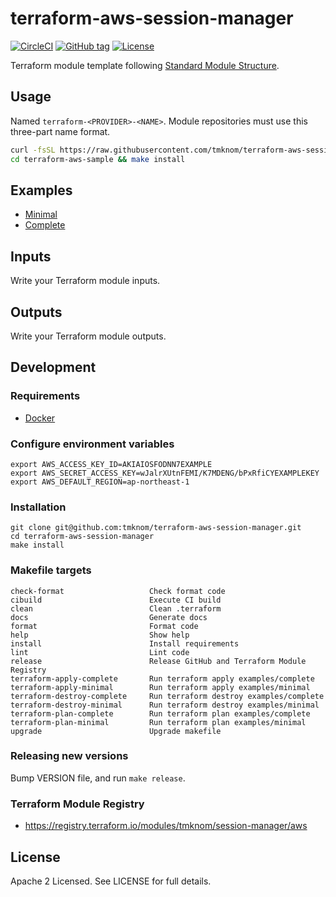 # terraform-aws-session-manager

[![CircleCI](https://circleci.com/gh/tmknom/terraform-aws-session-manager.svg?style=svg)](https://circleci.com/gh/tmknom/terraform-aws-session-manager)
[![GitHub tag](https://img.shields.io/github/tag/tmknom/terraform-aws-session-manager.svg)](https://registry.terraform.io/modules/tmknom/session-manager/aws)
[![License](https://img.shields.io/github/license/tmknom/terraform-aws-session-manager.svg)](https://opensource.org/licenses/Apache-2.0)

Terraform module template following [Standard Module Structure](https://www.terraform.io/docs/modules/create.html#standard-module-structure).

## Usage

Named `terraform-<PROVIDER>-<NAME>`. Module repositories must use this three-part name format.

```sh
curl -fsSL https://raw.githubusercontent.com/tmknom/terraform-aws-session-manager/master/install | sh -s terraform-aws-sample
cd terraform-aws-sample && make install
```

## Examples

- [Minimal](https://github.com/tmknom/terraform-aws-session-manager/tree/master/examples/minimal)
- [Complete](https://github.com/tmknom/terraform-aws-session-manager/tree/master/examples/complete)

## Inputs

Write your Terraform module inputs.

## Outputs

Write your Terraform module outputs.

## Development

### Requirements

- [Docker](https://www.docker.com/)

### Configure environment variables

```shell
export AWS_ACCESS_KEY_ID=AKIAIOSFODNN7EXAMPLE
export AWS_SECRET_ACCESS_KEY=wJalrXUtnFEMI/K7MDENG/bPxRfiCYEXAMPLEKEY
export AWS_DEFAULT_REGION=ap-northeast-1
```

### Installation

```shell
git clone git@github.com:tmknom/terraform-aws-session-manager.git
cd terraform-aws-session-manager
make install
```

### Makefile targets

```text
check-format                   Check format code
cibuild                        Execute CI build
clean                          Clean .terraform
docs                           Generate docs
format                         Format code
help                           Show help
install                        Install requirements
lint                           Lint code
release                        Release GitHub and Terraform Module Registry
terraform-apply-complete       Run terraform apply examples/complete
terraform-apply-minimal        Run terraform apply examples/minimal
terraform-destroy-complete     Run terraform destroy examples/complete
terraform-destroy-minimal      Run terraform destroy examples/minimal
terraform-plan-complete        Run terraform plan examples/complete
terraform-plan-minimal         Run terraform plan examples/minimal
upgrade                        Upgrade makefile
```

### Releasing new versions

Bump VERSION file, and run `make release`.

### Terraform Module Registry

- <https://registry.terraform.io/modules/tmknom/session-manager/aws>

## License

Apache 2 Licensed. See LICENSE for full details.
